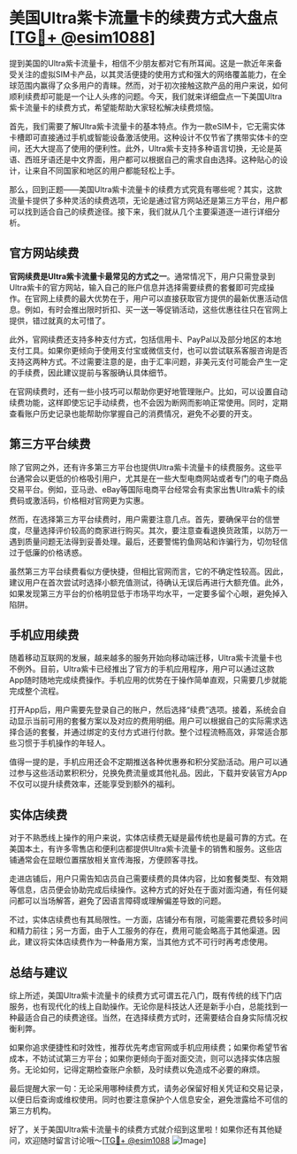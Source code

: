 # 美国Ultra紫卡流量卡的续费方式大盘点[[TG💪+ @esim1088](https://t.me/s/esim1088)]

提到美国的Ultra紫卡流量卡，相信不少朋友都对它有所耳闻。这是一款近年来备受关注的虚拟SIM卡产品，以其灵活便捷的使用方式和强大的网络覆盖能力，在全球范围内赢得了众多用户的青睐。然而，对于初次接触这款产品的用户来说，如何顺利续费却可能是一个让人头疼的问题。今天，我们就来详细盘点一下美国Ultra紫卡流量卡的续费方式，希望能帮助大家轻松解决续费烦恼。

首先，我们需要了解Ultra紫卡流量卡的基本特点。作为一款eSIM卡，它无需实体卡槽即可直接通过手机或智能设备激活使用。这种设计不仅节省了携带实体卡的空间，还大大提高了使用的便利性。此外，Ultra紫卡支持多种语言切换，无论是英语、西班牙语还是中文界面，用户都可以根据自己的需求自由选择。这种贴心的设计，让来自不同国家和地区的用户都能轻松上手。

那么，回到正题——美国Ultra紫卡流量卡的续费方式究竟有哪些呢？其实，这款流量卡提供了多种灵活的续费选项，无论是通过官方网站还是第三方平台，用户都可以找到适合自己的续费途径。接下来，我们就从几个主要渠道逐一进行详细分析。

## 官方网站续费

**官网续费是Ultra紫卡流量卡最常见的方式之一**。通常情况下，用户只需登录到Ultra紫卡的官方网站，输入自己的账户信息并选择需要续费的套餐即可完成操作。在官网上续费的最大优势在于，用户可以直接获取官方提供的最新优惠活动信息。例如，有时会推出限时折扣、买一送一等促销活动，这些优惠往往只在官网上提供，错过就真的太可惜了。

此外，官网续费还支持多种支付方式，包括信用卡、PayPal以及部分地区的本地支付工具。如果你更倾向于使用支付宝或微信支付，也可以尝试联系客服咨询是否支持这两种方式。不过需要注意的是，由于汇率问题，非美元支付可能会产生一定的手续费，因此建议提前与客服确认具体细节。

在官网续费时，还有一些小技巧可以帮助你更好地管理账户。比如，可以设置自动续费功能，这样即使忘记手动续费，也不会因为断网而影响正常使用。同时，定期查看账户历史记录也能帮助你掌握自己的消费情况，避免不必要的开支。

## 第三方平台续费

除了官网之外，还有许多第三方平台也提供Ultra紫卡流量卡的续费服务。这些平台通常会以更低的价格吸引用户，尤其是在一些大型电商网站或者专门的电子商品交易平台。例如，亚马逊、eBay等国际电商平台经常会有卖家出售Ultra紫卡的续费码或激活码，价格相对官网更为实惠。

然而，在选择第三方平台续费时，用户需要注意几点。首先，要确保平台的信誉度，尽量选择评价较高的商家进行购买。其次，要注意查看退换货政策，以防万一遇到质量问题无法得到妥善处理。最后，还要警惕钓鱼网站和诈骗行为，切勿轻信过于低廉的价格诱惑。

虽然第三方平台续费看似方便快捷，但相比官网而言，它的不确定性较高。因此，建议用户在首次尝试时选择小额充值测试，待确认无误后再进行大额充值。此外，如果发现第三方平台的价格明显低于市场平均水平，一定要多留个心眼，避免掉入陷阱。

## 手机应用续费

随着移动互联网的发展，越来越多的服务开始向移动端迁移，Ultra紫卡流量卡也不例外。目前，Ultra紫卡已经推出了官方的手机应用程序，用户可以通过这款App随时随地完成续费操作。手机应用的优势在于操作简单直观，只需要几步就能完成整个流程。

打开App后，用户需要先登录自己的账户，然后选择“续费”选项。接着，系统会自动显示当前可用的套餐方案以及对应的费用明细。用户可以根据自己的实际需求选择合适的套餐，并通过绑定的支付方式进行付款。整个过程流畅高效，非常适合那些习惯于手机操作的年轻人。

值得一提的是，手机应用还会不定期推送各种优惠券和积分奖励活动。用户可以通过参与这些活动累积积分，兑换免费流量或其他礼品。因此，下载并安装官方App不仅可以提升续费效率，还能享受到额外的福利。

## 实体店续费

对于不熟悉线上操作的用户来说，实体店续费无疑是最传统也是最可靠的方式。在美国本土，有许多零售店和便利店都提供Ultra紫卡流量卡的销售和服务。这些店铺通常会在显眼位置摆放相关宣传海报，方便顾客寻找。

走进店铺后，用户只需告知店员自己需要续费的具体内容，比如套餐类型、有效期等信息，店员便会协助完成后续操作。这种方式的好处在于面对面沟通，有任何疑问都可以当场解答，避免了因语言障碍或理解偏差导致的问题。

不过，实体店续费也有其局限性。一方面，店铺分布有限，可能需要花费较多时间和精力前往；另一方面，由于人工服务的存在，费用可能会略高于其他渠道。因此，建议将实体店续费作为一种备用方案，当其他方式不可行时再考虑使用。

## 总结与建议

综上所述，美国Ultra紫卡流量卡的续费方式可谓五花八门，既有传统的线下门店服务，也有现代化的线上自助操作。无论你是科技达人还是新手小白，总能找到一种最适合自己的续费途径。当然，在选择续费方式时，还需要结合自身实际情况权衡利弊。

如果你追求便捷性和时效性，推荐优先考虑官网或手机应用续费；如果你希望节省成本，不妨试试第三方平台；如果你更倾向于面对面交流，则可以选择实体店服务。无论如何，记得定期检查账户余额，及时续费以免造成不必要的麻烦。

最后提醒大家一句：无论采用哪种续费方式，请务必保留好相关凭证和交易记录，以便日后查询或维权使用。同时也要注意保护个人信息安全，避免泄露给不可信的第三方机构。

好了，关于美国Ultra紫卡流量卡的续费方式就介绍到这里啦！如果你还有其他疑问，欢迎随时留言讨论哦～[[TG💪+ @esim1088](https://t.me/s/esim1088) ![Image](https://i.postimg.cc/4NQfJmqS/Snipaste-2025-05-13-00-14-12.png)]